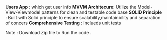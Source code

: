 **Users App** : which get user info 
**MVVM Architecure**: Utilize the Model-View-Viewmodel patterns for clean and testable code base
**SOLID Principle** : Built with Solid principle to ensure scalability,maintainbility and separation of concers
**Comprehensive Testing** : Inclueds unit tests

Note : Download Zip file to Run the code .
